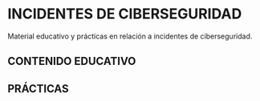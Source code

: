 # INCIDENTES DE CIBERSEGURIDAD
Material educativo y prácticas en relación a incidentes de ciberseguridad.

## CONTENIDO EDUCATIVO


## PRÁCTICAS
